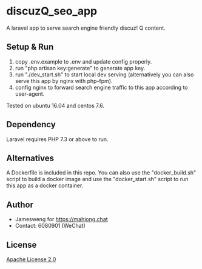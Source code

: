 # discuzQ_seo_app

A laravel app to serve search engine friendly discuz! Q content. 

## Setup & Run
1. copy .env.example to .env and update config properly.
2. run "php artisan key:generate" to generate app key.
3. run "./dev_start.sh" to start local dev serving (alternatively you can also serve this app by nginx with php-fpm).
4. config nginx to forward search engine traffic to this app according to user-agent.

Tested on ubuntu 16.04 and centos 7.6.

## Dependency
Laravel requires PHP 7.3 or above to run.


## Alternatives
A Dockerfile is included in this repo. You can also use the "docker_build.sh" script to build a docker image and use the "docker_start.sh" script to run this app as a docker container.


## Author
* Jamesweng for https://mahjong.chat
* Contact: 6080901 (WeChat)

## License

[Apache License 2.0](LICENSE)
